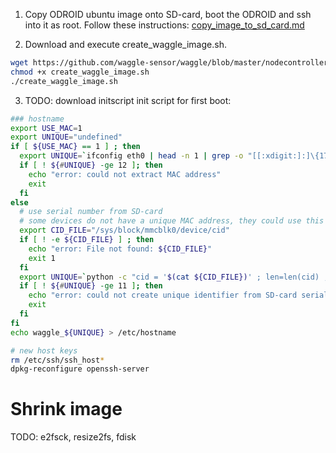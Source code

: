 

1) Copy ODROID ubuntu image onto SD-card, boot the ODROID and ssh into it as root. Follow these instructions: [copy_image_to_sd_card.md](./copy_image_to_sd_card.md)

2) Download and execute create_waggle_image.sh.
```bash
wget https://github.com/waggle-sensor/waggle/blob/master/nodecontroller/scripts/create_waggle_image.sh
chmod +x create_waggle_image.sh
./create_waggle_image.sh
```

3) TODO: download initscript
init script for first boot:
```bash
### hostname
export USE_MAC=1
export UNIQUE="undefined"
if [ ${USE_MAC} == 1 ] ; then
  export UNIQUE=`ifconfig eth0 | head -n 1 | grep -o "[[:xdigit:]:]\{17\}" | sed 's/://g'`
  if [ ! ${#UNIQUE} -ge 12 ]; then
    echo "error: could not extract MAC address"
    exit
  fi
else
  # use serial number from SD-card
  # some devices do not have a unique MAC address, they could use this code
  export CID_FILE="/sys/block/mmcblk0/device/cid"
  if [ ! -e ${CID_FILE} ] ; then 
    echo "error: File not found: ${CID_FILE}" 
    exit 1 
  fi
  export UNIQUE=`python -c "cid = '$(cat ${CID_FILE})' ; len=len(cid) ; mid=cid[:2] ; psn=cid[-14:-6] ; print mid+'_'+psn"`
  if [ ! ${#UNIQUE} -ge 11 ]; then
    echo "error: could not create unique identifier from SD-card serial number"
    exit
  fi
fi
echo waggle_${UNIQUE} > /etc/hostname

# new host keys
rm /etc/ssh/ssh_host*
dpkg-reconfigure openssh-server
```


# Shrink image

TODO: e2fsck, resize2fs, fdisk

